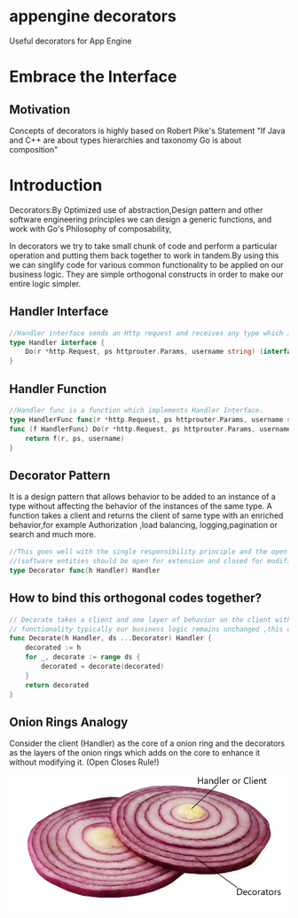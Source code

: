 # appengine decorators
Useful decorators for App Engine

# Embrace the Interface
## Motivation
Concepts of decorators is highly based on Robert Pike's Statement "If Java and C++ are about types hierarchies and taxonomy Go is about composition"

# Introduction
Decorators:By Optimized use of abstraction,Design pattern and other software engineering principles we can design a generic functions, and work with
Go's Philosophy of composability,

In decorators we try to take small chunk of code and perform a particular operation and putting them back together to work in tandem.By using this we 
can singlify code for various common functionality to be applied on our business logic. They are simple orthogonal constructs in order to make
our entire logic simpler.


 
## Handler Interface

``` GO
//Handler interface sends an Http request and receives any type which implements the interface or err in case of failure 
type Handler interface {
	Do(r *http.Request, ps httprouter.Params, username string) (interface{}, *ServerError)
}
```
## Handler Function

``` GO
//Handler func is a function which implements Handler Interface.
type HandlerFunc func(r *http.Request, ps httprouter.Params, username string) (interface{}, *ServerError)
func (f HandlerFunc) Do(r *http.Request, ps httprouter.Params, username string) (interface{}, *ServerError) {
	return f(r, ps, username)
}
```
## Decorator Pattern

It is a design pattern that allows behavior to be added to an instance of a type without affecting the behavior of the instances of the 
same type. A function takes a client and returns the client of same type with an enriched behavior,for example Authorization ,load balancing,
logging,pagination or search and much more.

``` GO
//This goes well with the single responsibility principle and the open close principle of software engineering 
//(software entities should be open for extension and closed for modification)
type Decorator func(h Handler) Handler
```  
## How to bind this orthogonal codes together?

``` GO
// Decorate takes a client and one layer of behavior on the client with every loop, in this the client 
// functionality typically our business logic remains unchanged ,this confirms with our open closes princilpe and separation of concern principle.
func Decorate(h Handler, ds ...Decorator) Handler {
	decorated := h
	for _, decorate := range ds {
		decorated = decorate(decorated)
	}
	return decorated
}
```

## Onion Rings Analogy

Consider the client (Handler) as the core of a onion ring and the decorators as the layers of the onion rings which
adds on the core to enhance it without modifying it. (Open Closes Rule!)

![Onion Slice](https://github.com/s-garg/appenginedecorators/blob/master/githubimage.png)


